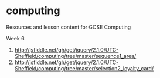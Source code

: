 computing
=========

Resources and lesson content for GCSE Computing

Week 6

1. http://jsfiddle.net/gh/get/jquery/2.1.0/UTC-Sheffield/computing/tree/master/sequence1_area/
2. http://jsfiddle.net/gh/get/jquery/2.1.0/UTC-Sheffield/computing/tree/master/selection2_loyalty_card/
